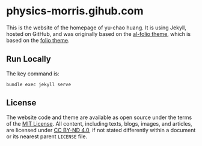 # physics-morris.gihub.com

This is the website of the homepage of yu-chao huang. It is using Jekyll, hosted on GitHub, and was originally based on the [al-folio theme](https://github.com/alshedivat/al-folio), which is based on the [folio theme](https://github.com/bogoli/-folio).

## Run Locally

The key command is:
```
bundle exec jekyll serve
```

## License

The website code and theme are available as open source under the terms of the [MIT License](https://opensource.org/licenses/MIT). All content, including texts, blogs, images, and articles, are licensed under [CC BY-ND 4.0](https://creativecommons.org/licenses/by-nd/4.0/), if not stated differently within a document or its nearest parent `LICENSE` file.